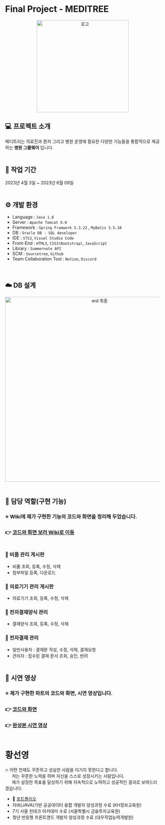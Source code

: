 # Final Project - MEDITREE

<div align="center">
<img width="299" alt="로고" src="https://github.com/Duriong/Meditree_project/assets/120540577/9ed02797-fd44-4d1e-af2f-7fe256f42014">
</div>

## 💻 프로젝트 소개
메디트리는 의료진과 환자 그리고 병원 운영에 필요한 다양한 기능들을 통합적으로 제공하는 **병원 그룹웨어** 입니다.
<br>
<br>

## 📆 작업 기간
2023년 4월 3일 ~ 2023년 6월 09일
<br>
<br>

## ⚙️ 개발 환경
- Language : `Java 1.8`
- Server : `Apache Tomcat 9.0`
- Framework : `Spring Framwork 5.3.22` , `MyBatis 3.5.10`
- DB : `Oracle DB - SQL developer`
- IDE : `STS3`, `Visual Studio Code`
- Front-End : `HTML5`, `CSS3(Bootstrap)`, `JavaScript`
- Library : `Summernote API`
- SCM : `Sourcetree`, `Github`
- Team Collaboration Tool : `Notion`, `Discord`
<br>

## ☁️ DB 설계
<div align="center">
<img width="600" alt="erd 최종" src="https://github.com/Duriong/Meditree_project/assets/120540577/64a4e2ae-3ce5-4b05-a90c-b8743edaedad">
</div>
<br>

## 📌 담당 역할(구현 기능)
### :star: Wiki에 제가 구현한 기능의 코드와 화면을 정리해 두었습니다.
### :point_right: [코드와 화면 보러 Wiki로 이동](https://github.com/Duriong/Meditree_project/wiki) <br><br>

### :bookmark: 비품 관리 게시판
- 비품 조회, 등록, 수정, 삭제
- 첨부파일 등록, 다운로드
### :bookmark: 의료기기 관리 게시판
- 의료기기 조회, 등록, 수정, 삭제
### :bookmark: 전자결재양식 관리
- 결재양식 조회, 등록, 수정, 삭제
### :bookmark: 전자결재 관리
- 일반사용자 : 결재문 작성, 수정, 삭제, 결재요청
- 관리자 : 접수된 결재 문서 조회, 승인, 반려 <br><br>

## :movie_camera: 시연 영상
### :star: 제가 구현한 파트의 코드와 화면, 시연 영상입니다.
### :point_right: [코드와 화면](https://github.com/Duriong/Meditree_project/wiki)
### :point_right: [완성본 시연 영상](https://clipchamp.com/watch/q2zfWtGdOFa) <br><br>

# 황선영
:fire: 어떤 천재도 꾸준하고 성실한 사람을 이기지 못한다고 합니다. <br>
&nbsp;  저는 꾸준한 노력을 하며 자신을 스스로 성장시키는 사람입니다. <br>
&nbsp;  제가 설정한 목표를 달성하기 위해 지속적으로 노력하고 성공적인 결과로 보여드리겠습니다.
<br>
- :orange_book: [포트폴리오](https://www.notion.so/5f97343a6e61451c857558f2723daf31?pvs=4)
- 자바(JAVA)기반 공공데이터 융합 개발자 양성과정 수료 (KH정보교육원)
- 7기 서울 핀테크 아카데미 수료 (서울특별시 금융투자교육원)
- 청년 반응형 프론트앤드 개발자 양성과정 수료 (대우직업능력개발원)







